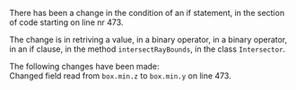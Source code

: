 There has been a change in the condition of an if statement, in the section of code starting on line nr 473.
  
The change is in retriving a value, in a binary operator, in a binary operator, in an if clause, in the method ```intersectRayBounds```, in the class ```Intersector```.
  
The following changes have been made:  
Changed field read from ```box.min.z``` to ```box.min.y``` on line 473.  
